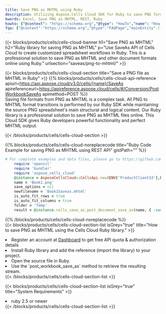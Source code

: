 ```yaml
---
title: Save PNG as MHTML using Ruby 
description: Utilizing Aspose.Cells Cloud SDK for Ruby to save PNG format file as MHTML format file. 
kwords: Excel, Save PNG as MHTML, REST, Ruby
howto: {"@context": "https://schema.org","@type": "HowTo","name": "How to save PNG as MHTML using the Cells Cloud Ruby library.","description": "How to save PNG as MHTML using the Cells Cloud Ruby library.","image": {"@type": "ImageObject"},"url": "/ruby/saveas/png-to-mhtml/","step": [{ "@type": "HowToStep","name": "How to save PNG as MHTML using the Cells Cloud Ruby library. step 1", "image": {"@type": "ImageObject",},"url": "/ruby/saveas/png-to-mhtml/","text": "Register an account at <a href='https://dashboard.aspose.cloud/'>Dashboard</a> to get free API quota & authorization details",},{ "@type": "HowToStep","name": "How to save PNG as MHTML using the Cells Cloud Ruby library. step 1", "image": {"@type": "ImageObject",},"url": "/ruby/saveas/png-to-mhtml/","text": "Install Ruby library and add the reference (import the library) to your project.",},{ "@type": "HowToStep","name": "How to save PNG as MHTML using the Cells Cloud Ruby library. step 1", "image": {"@type": "ImageObject",},"url": "/ruby/saveas/png-to-mhtml/","text": "Open the source file in Ruby.",},{ "@type": "HowToStep","name": "How to save PNG as MHTML using the Cells Cloud Ruby library. step 1", "image": {"@type": "ImageObject",},"url": "/ruby/saveas/png-to-mhtml/","text": "Use the `post_workbook_save_as` method to retrieve the resulting stream.",}, ],"supply": {"@type": "HowToSupply","name": "document"},"tool": [{"@type": "HowToTool","name": "RubyMine, Visual Studio Code, Aptana Studio, NetBeans"},{"@type": "HowToTool","name": "Aspose Cells"}],"totalTime": "PT6M"}
fqa: {"@context":"https://schema.org","@type":"FAQPage","mainEntity":[{"@type":"Question","name":"Why save file as other formats file in C# using REST API?","acceptedAnswer":{"@type":"Answer","text":"Documents are encoded in many ways, and some files may be incompatible with the software you use. To open and read such files, just save them as appropriate file formats.<br/><ol><li>Install .NET SDK and add the reference (import the library) to your project.</li><li>Open the source file in C# using REST API.</li><li>Call the PostWorkbookSaveAsRequest() method, passing an output filename with required extension.</li><li>Get the result of save as a separate file.</li></ol>"}},{"@type":"Question","name":"What file formats can I save as with your C# library?","acceptedAnswer":{"@type":"Answer","text":"We support a variety of file formats for conversion using .NET library, including XLSX, Excel, xls , PDF, CSV, HTML, Markdown, XML, PNG, JPG, TIFF, Json, TXT and many more."}},{"@type":"Question","name":"What is the maximum allowed file size for conversion using this .NET library?","acceptedAnswer":{"@type":"Answer","text":"There are no file size limits for format conversions using .NET library."}}]}
---
```



{{< blocks/products/cells/cells-cloud-banner h1="Save PNG as MHTML" h2="Ruby library for saving PNG as MHTML" p="Use SaveAs API of Cells Cloud to create customized spreadsheet workflows in Ruby. This is a professional solution to save PNG as MHTML and other document formats online using Ruby." urlsection="saveas/png-to-mhtml/" >}}

{{< blocks/products/cells/cells-cloud-section  title="Save a PNG file as MHTML in Ruby" >}}
{{% blocks/products/cells/cells-cloud-api-reference  apiurl=https://api.aspose.cloud/v3.0/cells/{name}/SaveAs  apireferenceurl=https://apireference.aspose.cloud/cells/#/Conversion/PostWorkbookSaveAs  apimethod=POST %}}
<br/>
Saving file formats from PNG as MHTML is a complex task. All PNG to MHTML format transitions is performed by our Ruby SDK while maintaining the source PNG spreadsheet's main structural and logical content. Our Ruby library is a professional solution to save PNG as MHTML files online. This Cloud SDK gives Ruby developers powerful functionality and perfect MHTML output.

{{< /blocks/products/cells/cells-cloud-section >}}

{{% blocks/products/cells/cells-cloud-noreplacecode title="Ruby Code Example for saving PNG as MHTML using REST API" gistPath="" %}}
  
```ruby
# For complete examples and data files, please go to https://github.com/aspose-cells-cloud/aspose-cells-cloud-ruby/
    require 'openssl'
    require 'bundler'
    require 'aspose_cells_cloud'
    @instance = AsposeCellsCloud::CellsApi.new(ENV['ProductClientId'],ENV['ProductClientSecret'])
    name = 'Book1.png'
    save_options = nil
    newfilename = 'Book1Saveas.mhtml'
    is_auto_fit_rows = true
    is_auto_fit_columns = true
    folder = 'Temp'
    result = @instance.cells_save_as_post_document_save_as(name, { :save_options=>save_options, :newfilename=>(folder+"/"+newfilename), :is_auto_fit_rows=>is_auto_fit_rows, :is_auto_fit_columns=>is_auto_fit_columns, :folder=>folder})
```
  
{{% /blocks/products/cells/cells-cloud-noreplacecode  %}}
<br/>
{{< blocks/products/cells/cells-cloud-section-list isGrey="true"  title="How to save PNG as MHTML using the Cells Cloud Ruby library." >}}
<li>Register an account at <a href="https://dashboard.aspose.cloud/">Dashboard</a> to get free API quota & authorization details</li>
<li>Install Ruby library and add the reference (import the library) to your project.</li>
<li>Open the source file in Ruby.</li>
<li>Use the `post_workbook_save_as` method to retrieve the resulting stream.</li>
{{< /blocks/products/cells/cells-cloud-section-list >}}

{{< blocks/products/cells/cells-cloud-section-list isGrey="true"  title="System Requirements" >}}
<li>ruby 2.5 or newer</li>
{{< /blocks/products/cells/cells-cloud-section-list >}}
